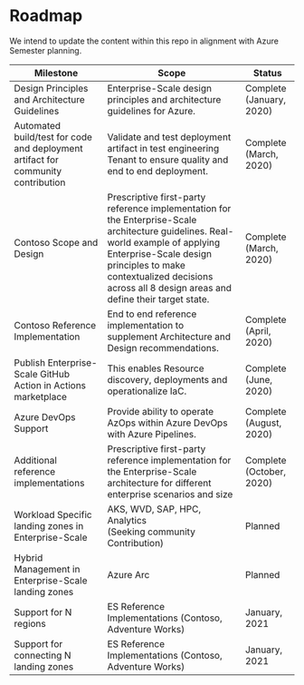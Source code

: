 
# Roadmap

We intend to update the content within this repo in alignment with Azure Semester planning.

| Milestone | Scope | Status |
|----------------------------------------------------------------------------------|-----------------------------------------------------------------------------------------------------------------------------------------------------------------------------------------------------------------------------------------------------|---------------------------|
| Design Principles and Architecture Guidelines | Enterprise-Scale design principles and architecture guidelines for Azure. | Complete (January, 2020)|
| Automated build/test for code and deployment artifact for community contribution | Validate and test deployment artifact in test engineering Tenant to ensure quality and end to end deployment. | Complete (March, 2020) |
| Contoso Scope and Design | Prescriptive first-party reference implementation for the Enterprise-Scale architecture guidelines. Real-world example of applying Enterprise-Scale design principles to make contextualized decisions across all 8 design areas and define their target state. | Complete (March, 2020) |
| Contoso Reference Implementation | End to end reference implementation to supplement Architecture and Design recommendations. | Complete (April, 2020) |
| Publish Enterprise-Scale GitHub Action in Actions marketplace | This enables Resource discovery, deployments and operationalize IaC. | Complete (June, 2020) |
| Azure DevOps Support | Provide ability to operate AzOps within Azure DevOps with Azure Pipelines. | Complete (August, 2020) |
| Additional reference implementations | Prescriptive first-party reference implementation for the Enterprise-Scale architecture for different enterprise scenarios and size | Complete (October, 2020) |
| Workload Specific landing zones in Enterprise-Scale | AKS, WVD, SAP, HPC, Analytics <br/> (Seeking community Contribution) |  Planned |
| Hybrid Management in Enterprise-Scale landing zones | Azure Arc | Planned |
| Support for N regions | ES Reference Implementations (Contoso, Adventure Works) | January, 2021 |
| Support for connecting N landing zones | ES Reference Implementations (Contoso, Adventure Works) | January, 2021 |
